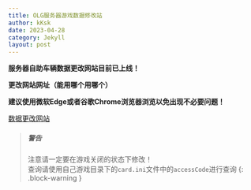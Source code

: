 ```yaml
---
title: OLG服务器游戏数据修改站
author: kKsk
date: 2023-04-28
category: Jekyll
layout: post
---
```


**服务器自助车辆数据更改网站目前已上线！**

**更改网站网址（能用哪个用哪个）**

**建议使用微软Edge或者谷歌Chrome浏览器浏览以免出现不必要问题！**

[数据更改网站](https://lowcode.methodot.com/app/olg-wmmt-public/page-649ad8a36fbfd93d5cd473bb)  

> ##### 警告
> 
> 注意请一定要在游戏关闭的状态下修改！    
> 查询请使用自己游戏目录下的`card.ini`文件中的`accessCode`进行查询
{: .block-warning }

